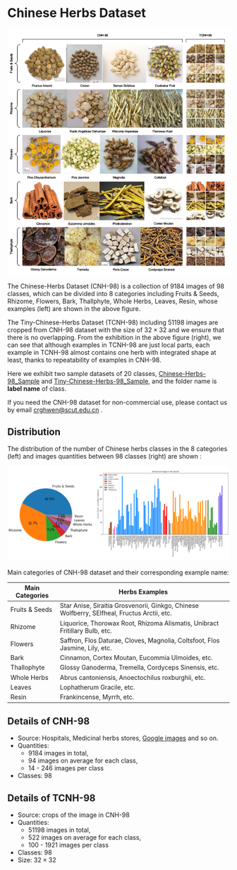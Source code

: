 # Chinese Herbs Dataset

![Examples of Main Categories in CNH-98 and their Corresponding Examples in TCNH-98. From left to right, the left examples in CNH-98 corresponds to the right in TCNH-98 from top to bottom.](./imgs/exhibition.png)

The Chinese-Herbs Dataset (CNH-98) is a collection of 9184 images of 98 classes, which can be divided into 8 categories including Fruits & Seeds, Rhizome, Flowers, Bark, Thallphyte, Whole Herbs, Leaves, Resin, whose examples (left) are shown in the above figure.  

The Tiny-Chinese-Herbs Dataset (TCNH-98) including 51198 images are cropped from CNH-98 dataset with the size of $32 \times 32$ and we ensure that there is no overlapping. From the exhibition in the above figure (right), we can see that although examples in TCNH-98 are just local parts, each example in TCNH-98 almost contains one herb with integrated shape at least, thanks to repeatability of examples in CNH-98.

Here we exhibit two sample datasets of 20 classes, [Chinese-Herbs-98_Sample](./Chinese-Herbs-98_Sample/) and [Tiny-Chinese-Herbs-98_Sample](./Tiny-Chinese-Herbs-98_Sample/), and the folder name is **label name** of class.

If you need the CNH-98 dataset for non-commercial use, please contact us by email crghwen@scut.edu.cn .

## Distribution

The distribution of the number of Chinese herbs classes in the 8 categories (left) and images quantities between 98 classes (right) are shown : 

![](./imgs/pie&bar.png)

Main categories of CNH-98 dataset and their corresponding example name: 

| Main Categories | Herbs Examples                                               |
| --------------- | ------------------------------------------------------------ |
| Fruits & Seeds  | Star Anise, Siraitia Grosvenorii, Ginkgo, Chinese Wolfberry, SElfheal, Fructus Arctii, etc. |
| Rhizome         | Liquorice, Thorowax Root, Rhizoma Alismatis, Unibract Fritillary Bulb, etc. |
| Flowers         | Saffron, Flos Daturae, Cloves, Magnolia, Coltsfoot, Flos Jasmine, Lily, etc. |
| Bark            | Cinnamon, Cortex Moutan, Eucommia Ulmoides, etc.             |
| Thallophyte     | Glossy Ganoderma, Tremella, Cordyceps Sinensis, etc.         |
| Whole Herbs     | Abrus cantoniensis, Anoectochilus roxburghii, etc.           |
| Leaves          | Lophatherum Gracile, etc.                                    |
| Resin           | Frankincense, Myrrh, etc.                                    |

## Details of CNH-98

+ Source: Hospitals, Medicinal herbs stores,  [Google images](https://images.google.com/) and so on.
+ Quantities: 
  + 9184 images in total, 
  + 94 images on average for each class, 
  + 14 - 246 images per class
+ Classes: 98

## Details of TCNH-98

- Source: crops of the image in CNH-98
- Quantities: 
  - 51198 images in total, 
  - 522 images on average for each class, 
  - 100 - 1921 images per class
- Classes: 98
- Size: $32\times 32$